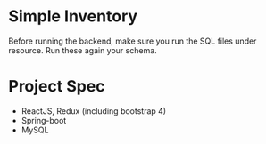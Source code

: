 # Simple Inventory
Before running the backend, make sure you run the SQL files under resource. Run these again your schema.

# Project Spec
- ReactJS, Redux (including bootstrap 4)
- Spring-boot
- MySQL
